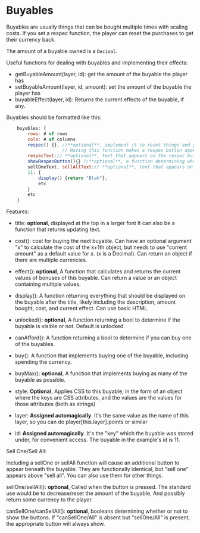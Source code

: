 # Buyables

Buyables are usually things that can be bought multiple times with scaling costs. If you set a respec function,
the player can reset the purchases to get their currency back.

The amount of a buyable owned is a `Decimal`. 

Useful functions for dealing with buyables and implementing their effects:

- getBuyableAmount(layer, id): get the amount of the buyable the player has
- setBuyableAmount(layer, id, amount): set the amount of the buyable the player has
- buyableEffect(layer, id): Returns the current effects of the buyable, if any.

Buyables should be formatted like this:

```js
    buyables: {
        rows: # of rows
        cols: # of columns
        respec() {}, //**optional**, implement it to reset things and give back your currency.
                     // Having this function makes a respec button appear
        respecText:// **optional**, text that appears on the respec button
        showRespecButton(){} //**optional**, a function determining whether or not to show the button. Defaults to true if absent.
        sellOneText, sellAllText:// **optional**, text that appears on the "sell one" and "sell all" buttons respectively (if you are using them)
        11: {
            display() {return "Blah"},
            etc
        }
        etc
    }
```

Features:

- title: **optional**, displayed at the top in a larger font
         It can also be a function that returns updating text.

- cost(): cost for buying the next buyable. Can have an optional argument "x" to calculate the cost of the x+1th object,
          but needs to use "current amount" as a default value for x. (x is a Decimal).
          Can return an object if there are multiple currencies.
                    
- effect(): **optional**, A function that calculates and returns the current values of bonuses
            of this buyable. Can return a value or an object containing multiple values.

- display(): A function returning everything that should be displayed on the buyable after the title, likely
           including the description, amount bought, cost, and current effect. Can use basic HTML.

- unlocked(): **optional**, A function returning a bool to determine if the buyable is visible or not. Default is unlocked.

- canAfford(): A function returning a bool to determine if you can buy one of the buyables.

- buy(): A function that implements buying one of the buyable, including spending the currency.

- buyMax(): **optional**, A function that implements buying as many of the buyable as possible.

- style: **Optional**, Applies CSS to this buyable, in the form of an object where the keys are CSS attributes,
         and the values are the values for those attributes (both as strings)
         
- layer: **Assigned automagically**. It's the same value as the name of this layer, so you can do player[this.layer].points or similar

- id: **Assigned automagically**. It's the "key" which the buyable was stored under, for convenient access.
      The buyable in the example's id is 11.

Sell One/Sell All:

Including a sellOne or sellAll function will cause an additional button to appear beneath the buyable.
They are functionally identical, but "sell one" appears above "sell all". You can also use them for other things.

sellOne/sellAll(): **optional**, Called when the button is pressed. The standard use would be to decrease/reset the amount of the buyable,
                   And possibly return some currency to the player.

canSellOne/canSellAll(): **optional**, booleans determining whether or not to show the buttons. If  "canSellOne/All" is absent but 
                         "sellOne/All" is present, the appropriate button will always show.
